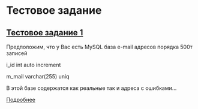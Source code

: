 Тестовое задание
===

<a href="src/task-1/README.md">Тестовое задание 1</a>
---

Предположим, что у Вас есть MySQL база e-mail адресов порядка 500т записей

i_id int auto increment

m_mail varchar(255) uniq

В этой базе содержатся как реальные так и адреса с ошибками...

<a href="src/task-1/README.md">Подробнее</a>
